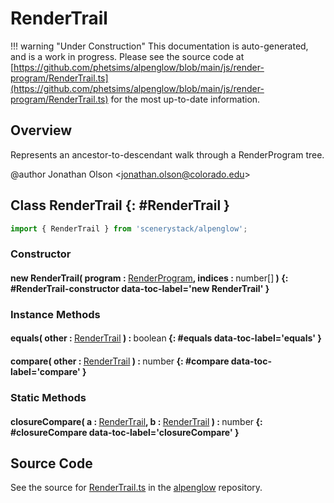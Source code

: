 # RenderTrail

!!! warning "Under Construction"
    This documentation is auto-generated, and is a work in progress. Please see the source code at
    [https://github.com/phetsims/alpenglow/blob/main/js/render-program/RenderTrail.ts](https://github.com/phetsims/alpenglow/blob/main/js/render-program/RenderTrail.ts) for the most up-to-date information.

## Overview

Represents an ancestor-to-descendant walk through a RenderProgram tree.

@author Jonathan Olson &lt;jonathan.olson@colorado.edu&gt;

## Class RenderTrail {: #RenderTrail }


```js
import { RenderTrail } from 'scenerystack/alpenglow';
```
### Constructor

#### new RenderTrail( program : <span style="font-weight: 400;">[RenderProgram](../alpenglow/RenderProgram.md)</span>, indices : <span style="font-weight: 400;"><span style="color: hsla(calc(var(--md-hue) + 180deg),80%,40%,1);">number</span>[]</span> ) {: #RenderTrail-constructor data-toc-label='new RenderTrail' }

### Instance Methods

#### equals( other : <span style="font-weight: 400;">[RenderTrail](../alpenglow/RenderTrail.md)</span> ) : <span style="font-weight: 400;"><span style="color: hsla(calc(var(--md-hue) + 180deg),80%,40%,1);">boolean</span></span> {: #equals data-toc-label='equals' }

#### compare( other : <span style="font-weight: 400;">[RenderTrail](../alpenglow/RenderTrail.md)</span> ) : <span style="font-weight: 400;"><span style="color: hsla(calc(var(--md-hue) + 180deg),80%,40%,1);">number</span></span> {: #compare data-toc-label='compare' }

### Static Methods

#### closureCompare( a : <span style="font-weight: 400;">[RenderTrail](../alpenglow/RenderTrail.md)</span>, b : <span style="font-weight: 400;">[RenderTrail](../alpenglow/RenderTrail.md)</span> ) : <span style="font-weight: 400;"><span style="color: hsla(calc(var(--md-hue) + 180deg),80%,40%,1);">number</span></span> {: #closureCompare data-toc-label='closureCompare' }



## Source Code

See the source for [RenderTrail.ts](https://github.com/phetsims/alpenglow/blob/main/js/render-program/RenderTrail.ts) in the [alpenglow](https://github.com/phetsims/alpenglow) repository.
